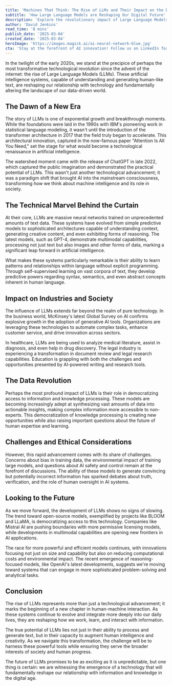 ```yaml
---
title: 'Machines That Think: The Rise of LLMs and Their Impact on the Data-Driven World'
subtitle: 'How Large Language Models are Reshaping Our Digital Future'
description: 'Explore the revolutionary impact of Large Language Models (LLMs) on our digital world. From their humble beginnings to their current state as powerful AI systems, discover how these technologies are transforming industries, democratizing knowledge, and reshaping our future. Learn about the challenges, opportunities, and ethical considerations as we navigate this new era of human-machine interaction.'
author: 'David Jenkins'
read_time: '8 mins'
publish_date: '2025-03-04'
created_date: '2025-03-04'
heroImage: 'https://images.magick.ai/ai-neural-network-blue.jpg'
cta: 'Stay at the forefront of AI innovation! Follow us on LinkedIn for daily insights into the evolving world of Large Language Models and their impact on technology and society.'
---
```


In the twilight of the early 2020s, we stand at the precipice of perhaps the most transformative technological revolution since the advent of the internet: the rise of Large Language Models (LLMs). These artificial intelligence systems, capable of understanding and generating human-like text, are reshaping our relationship with technology and fundamentally altering the landscape of our data-driven world.

## The Dawn of a New Era

The story of LLMs is one of exponential growth and breakthrough moments. While the foundations were laid in the 1990s with IBM's pioneering work in statistical language modeling, it wasn't until the introduction of the transformer architecture in 2017 that the field truly began to accelerate. This architectural innovation, captured in the now-famous paper "Attention Is All You Need," set the stage for what would become a technological renaissance in artificial intelligence.

The watershed moment came with the release of ChatGPT in late 2022, which captured the public imagination and demonstrated the practical potential of LLMs. This wasn't just another technological advancement; it was a paradigm shift that brought AI into the mainstream consciousness, transforming how we think about machine intelligence and its role in society.

## The Technical Marvel Behind the Curtain

At their core, LLMs are massive neural networks trained on unprecedented amounts of text data. These systems have evolved from simple predictive models to sophisticated architectures capable of understanding context, generating creative content, and even exhibiting forms of reasoning. The latest models, such as GPT-4, demonstrate multimodal capabilities, processing not just text but also images and other forms of data, marking a significant leap forward in artificial intelligence.

What makes these systems particularly remarkable is their ability to learn patterns and relationships within language without explicit programming. Through self-supervised learning on vast corpora of text, they develop predictive powers regarding syntax, semantics, and even abstract concepts inherent in human language.

## Impact on Industries and Society

The influence of LLMs extends far beyond the realm of pure technology. In the business world, McKinsey's latest Global Survey on AI confirms explosive growth in the adoption of generative AI tools. Organizations are leveraging these technologies to automate complex tasks, enhance customer service, and drive innovation across sectors.

In healthcare, LLMs are being used to analyze medical literature, assist in diagnosis, and even help in drug discovery. The legal industry is experiencing a transformation in document review and legal research capabilities. Education is grappling with both the challenges and opportunities presented by AI-powered writing and research tools.

## The Data Revolution

Perhaps the most profound impact of LLMs is their role in democratizing access to information and knowledge processing. These models are becoming increasingly adept at synthesizing vast amounts of data into actionable insights, making complex information more accessible to non-experts. This democratization of knowledge processing is creating new opportunities while also raising important questions about the future of human expertise and learning.

## Challenges and Ethical Considerations

However, this rapid advancement comes with its share of challenges. Concerns about bias in training data, the environmental impact of training large models, and questions about AI safety and control remain at the forefront of discussions. The ability of these models to generate convincing but potentially incorrect information has sparked debates about truth, verification, and the role of human oversight in AI systems.

## Looking to the Future

As we move forward, the development of LLMs shows no signs of slowing. The trend toward open-source models, exemplified by projects like BLOOM and LLaMA, is democratizing access to this technology. Companies like Mistral AI are pushing boundaries with more permissive licensing models, while developments in multimodal capabilities are opening new frontiers in AI applications.

The race for more powerful and efficient models continues, with innovations focusing not just on size and capability but also on reducing computational costs and environmental impact. The recent emergence of reasoning-focused models, like OpenAI's latest developments, suggests we're moving toward systems that can engage in more sophisticated problem-solving and analytical tasks.

## Conclusion

The rise of LLMs represents more than just a technological advancement; it marks the beginning of a new chapter in human-machine interaction. As these systems continue to evolve and integrate more deeply into our daily lives, they are reshaping how we work, learn, and interact with information.

The true potential of LLMs lies not just in their ability to process and generate text, but in their capacity to augment human intelligence and creativity. As we navigate this transformation, the challenge will be to harness these powerful tools while ensuring they serve the broader interests of society and human progress.

The future of LLMs promises to be as exciting as it is unpredictable, but one thing is certain: we are witnessing the emergence of a technology that will fundamentally reshape our relationship with information and knowledge in the digital age.